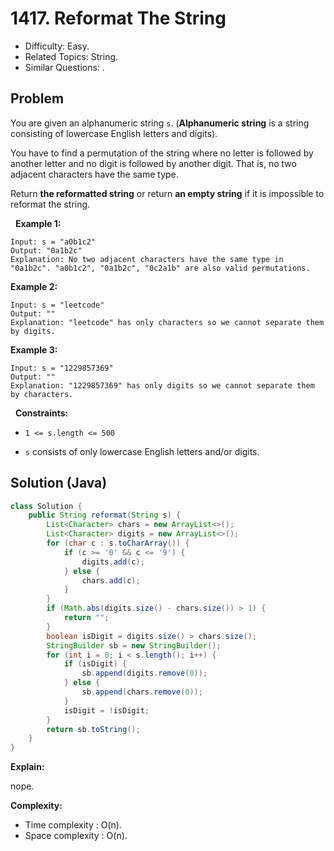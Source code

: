 # 1417. Reformat The String

- Difficulty: Easy.
- Related Topics: String.
- Similar Questions: .

## Problem

You are given an alphanumeric string ```s```. (**Alphanumeric string** is a string consisting of lowercase English letters and digits).

You have to find a permutation of the string where no letter is followed by another letter and no digit is followed by another digit. That is, no two adjacent characters have the same type.

Return **the reformatted string** or return **an empty string** if it is impossible to reformat the string.

 
**Example 1:**

```
Input: s = "a0b1c2"
Output: "0a1b2c"
Explanation: No two adjacent characters have the same type in "0a1b2c". "a0b1c2", "0a1b2c", "0c2a1b" are also valid permutations.
```

**Example 2:**

```
Input: s = "leetcode"
Output: ""
Explanation: "leetcode" has only characters so we cannot separate them by digits.
```

**Example 3:**

```
Input: s = "1229857369"
Output: ""
Explanation: "1229857369" has only digits so we cannot separate them by characters.
```

 
**Constraints:**


	
- ```1 <= s.length <= 500```
	
- ```s``` consists of only lowercase English letters and/or digits.



## Solution (Java)

```java
class Solution {
    public String reformat(String s) {
        List<Character> chars = new ArrayList<>();
        List<Character> digits = new ArrayList<>();
        for (char c : s.toCharArray()) {
            if (c >= '0' && c <= '9') {
                digits.add(c);
            } else {
                chars.add(c);
            }
        }
        if (Math.abs(digits.size() - chars.size()) > 1) {
            return "";
        }
        boolean isDigit = digits.size() > chars.size();
        StringBuilder sb = new StringBuilder();
        for (int i = 0; i < s.length(); i++) {
            if (isDigit) {
                sb.append(digits.remove(0));
            } else {
                sb.append(chars.remove(0));
            }
            isDigit = !isDigit;
        }
        return sb.toString();
    }
}
```

**Explain:**

nope.

**Complexity:**

* Time complexity : O(n).
* Space complexity : O(n).
